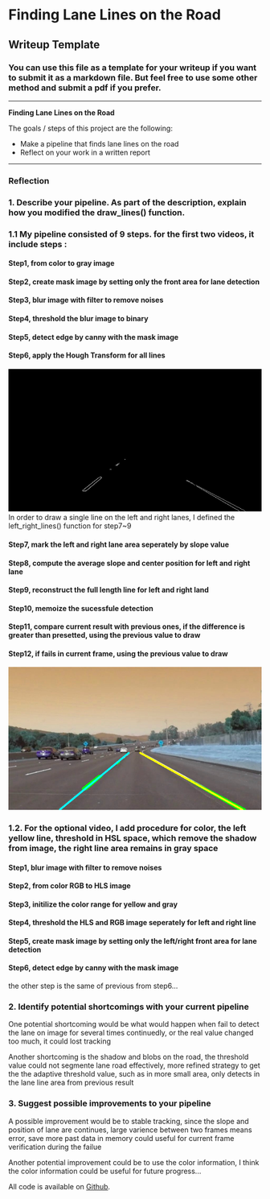 # **Finding Lane Lines on the Road** 

## Writeup Template

### You can use this file as a template for your writeup if you want to submit it as a markdown file. But feel free to use some other method and submit a pdf if you prefer.

---

**Finding Lane Lines on the Road**

The goals / steps of this project are the following:
* Make a pipeline that finds lane lines on the road
* Reflect on your work in a written report


[//]: # (Image References)

[image1]: ./test_images_output/tmp_solidWhiteCurve.jpg "detect results"
[image2]: ./test_images_output/solidWhiteCurve.jpg "full length line on lane"

---

### Reflection

### 1. Describe your pipeline. As part of the description, explain how you modified the draw_lines() function.

### 1.1 My pipeline consisted of 9 steps. for the first two videos, it include steps :

#### Step1, from color to gray image
#### Step2, create mask image by setting only the front area for lane detection
#### Step3, blur image with filter to remove noises 
#### Step4, threshold the blur image to binary
#### Step5, detect edge by canny with the mask image
#### Step6, apply the Hough Transform for all lines
![alt text][image1]
 In order to draw a single line on the left and right lanes, I defined the left_right_lines() function for step7~9
#### Step7, mark the left and right lane area seperately by slope value
#### Step8, compute the average slope and center position for left and right lane
#### Step9, reconstruct the full length line for left and right land
#### Step10, memoize the sucessfule detection
#### Step11, compare current result with previous ones, if the difference is greater than presetted, using the previous value to draw
#### Step12, if fails in current frame, using the previous value to draw


![alt text][image2]

### 1.2. For the optional video, I add procedure for color, the left yellow line, threshold in HSL space, which remove the shadow from image, the right line area remains in gray space 

#### Step1, blur image with filter to remove noises 
#### Step2, from color RGB to HLS image
#### Step3, initilize the color range for yellow and gray
#### Step4, threshold the HLS and RGB image seperately for left and right line
#### Step5, create mask image by setting only the left/right front area for lane detection
#### Step6, detect edge by canny with the mask image
the other step is the same of previous from step6...


### 2. Identify potential shortcomings with your current pipeline

One potential shortcoming would be what would happen when fail to detect the lane on image for several times continuedly, or the real value changed too much, it could lost tracking

Another shortcoming is the shadow and blobs on the road, the threshold value could not segmente lane road effectively, more refined strategy to get the the adaptive threshold value, such as in more small area, only detects in the lane line area from previous result


### 3. Suggest possible improvements to your pipeline

A possible improvement would be to stable tracking, since the slope and position of lane are continues, large varience between two frames means error, save more past data in memory could useful for current frame verification during the failue

Another potential improvement could be to use the color information, I think the color information could be useful for future progress...

All code is available on [Github](https://github.com/robinzh099314/CarND-LaneLines-P1).